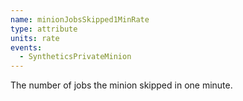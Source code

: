 ```yaml
---
name: minionJobsSkipped1MinRate
type: attribute
units: rate
events:
  - SyntheticsPrivateMinion
---
```


The number of jobs the minion skipped in one minute.